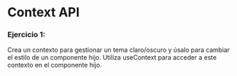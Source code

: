 # Context API

### Ejercicio 1:

Crea un contexto para gestionar un tema claro/oscuro y úsalo para cambiar el estilo de un componente hijo. Utiliza useContext para acceder a este contexto en el componente hijo.
